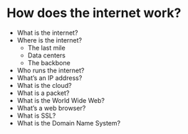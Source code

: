 # How does the internet work?

- What is the internet?
- Where is the internet?
    - The last mile
    - Data centers
    - The backbone
- Who runs the internet?
- What’s an IP address?
- What is the cloud?
- What is a packet?
- What is the World Wide Web?
- What’s a web browser?
- What is SSL?
- What is the Domain Name System?